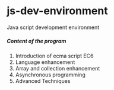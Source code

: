 # js-dev-environment
Java script development environment

##### Content of the program
1. Introduction of ecma script EC6
2. Language enhancement
3. Array and collection enhancement
4. Asynchronous programming
5. Advanced Techniques
